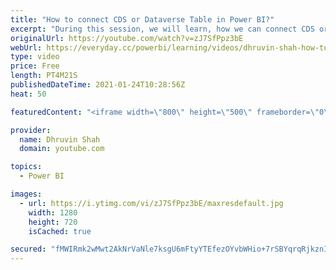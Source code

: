 ```yaml
---
title: "How to connect CDS or Dataverse Table in Power BI?"
excerpt: "During this session, we will learn, how we can connect CDS or Dataverse table in Power BI. Sometimes we need to connect our data verse or CDS table in Power BI. So, how we can connect? I will explain step by step information here. Also, we will learn how we can find out our Data verse table URL? Let’s"
originalUrl: https://youtube.com/watch?v=zJ7SfPpz3bE
webUrl: https://everyday.cc/powerbi/learning/videos/dhruvin-shah-how-to-connect-cds-or-dataverse-table-in-power-bi/
type: video
price: Free
length: PT4M21S
publishedDateTime: 2021-01-24T10:28:56Z
heat: 50

featuredContent: "<iframe width=\"800\" height=\"500\" frameborder=\"0\" src=\"https://www.youtube.com/embed/zJ7SfPpz3bE\" allow=\"accelerometer; autoplay; encrypted-media; gyroscope; picture-in-picture\" allowfullscreen></iframe>"

provider:
  name: Dhruvin Shah
  domain: youtube.com

topics:
  - Power BI

images:
  - url: https://i.ytimg.com/vi/zJ7SfPpz3bE/maxresdefault.jpg
    width: 1280
    height: 720
    isCached: true

secured: "fMWIRmk2wMwt2AkNrVaNle7ksgU6mFtyYTEfezOYvbWHio+7rSBYqrqRjkznIcpoZwu/oVi8Rn5S4FRwXj8nfak9/IhD7vmIyp6+gPREeuXZhoYDY0Us16pSe0K/QlIupsdzsJ8qI3/qUEazNYaR0TwAJy8aIgjlbx7srMV/1WDVTbX5CnH7wP+6DuqE8J84taJPZm2NTLTwshfGGRDSeeFR92QwGOluI9oe6esc4iS11TZ8tBHabmc/4c0UQmshNw3nP8dAB2BJSHDMKZHpcS/fePa4aPKrtynqcBN+6eZASNpXLp8IOjt98+PXCzxGuCxJkj3aUdR8vji/yiCaZcc0YOP6Kc93RmuektrdbJlhePmLH2+9FkndaBvq72wOhUUgwAsIC2gk7j2s3KtpCsCLDS8aa9L3L3J9+RiL688=;voyterfqNyDi/Cnl158kTg=="
---
```


